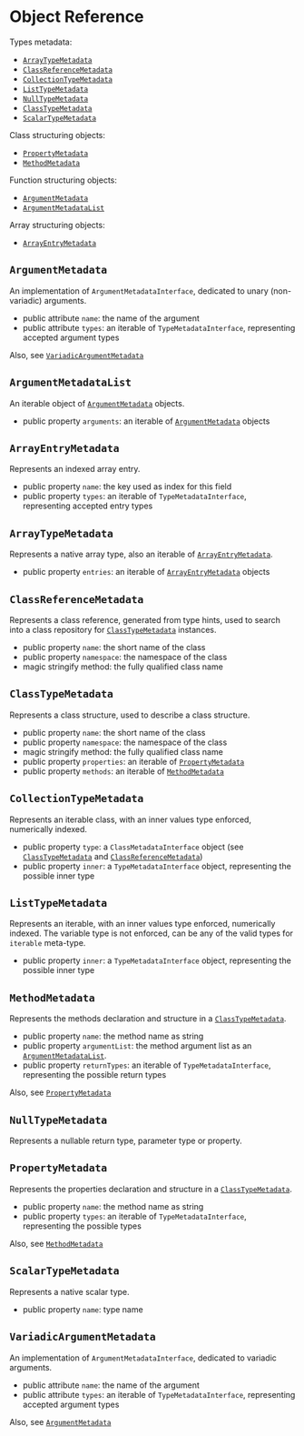 Object Reference
===

Types metadata:

* [`ArrayTypeMetadata`]
* [`ClassReferenceMetadata`]
* [`CollectionTypeMetadata`]
* [`ListTypeMetadata`]
* [`NullTypeMetadata`]
* [`ClassTypeMetadata`]
* [`ScalarTypeMetadata`]

Class structuring objects:

* [`PropertyMetadata`]
* [`MethodMetadata`]

Function structuring objects:

* [`ArgumentMetadata`]
* [`ArgumentMetadataList`]

Array structuring objects:

* [`ArrayEntryMetadata`]

`ArgumentMetadata`
---

An implementation of `ArgumentMetadataInterface`, dedicated to unary
(non-variadic) arguments.

* public attribute `name`: the name of the argument
* public attribute `types`: an iterable of `TypeMetadataInterface`, representing
accepted argument types

Also, see [`VariadicArgumentMetadata`]

`ArgumentMetadataList`
---

An iterable object of [`ArgumentMetadata`] objects.

* public property `arguments`: an iterable of [`ArgumentMetadata`] objects

`ArrayEntryMetadata`
---

Represents an indexed array entry.

* public property `name`: the key used as index for this field
* public property `types`: an iterable of `TypeMetadataInterface`, representing
accepted entry types

`ArrayTypeMetadata`
---

Represents a native array type, also an iterable of 
[`ArrayEntryMetadata`].

* public property `entries`:  an iterable of [`ArrayEntryMetadata`] objects

`ClassReferenceMetadata`
---

Represents a class reference, generated from type hints, used to
search into a class repository for [`ClassTypeMetadata`] instances. 

* public property `name`: the short name of the class
* public property `namespace`: the namespace of the class
* magic stringify method: the fully qualified class name

`ClassTypeMetadata`
---

Represents a class structure, used to describe a class structure.

* public property `name`: the short name of the class 
* public property `namespace`: the namespace of the class
* magic stringify method: the fully qualified class name
* public property `properties`: an iterable of [`PropertyMetadata`]
* public property `methods`: an iterable of [`MethodMetadata`]

`CollectionTypeMetadata`
---

Represents an iterable class, with an inner values type enforced,
numerically indexed.

* public property `type`: a `ClassMetadataInterface` object 
(see [`ClassTypeMetadata`] and [`ClassReferenceMetadata`])
* public property `inner`: a `TypeMetadataInterface` object, 
representing the possible inner type

`ListTypeMetadata`
---

Represents an iterable, with an inner values type enforced,
numerically indexed. The variable type is not enforced, can be any of 
the valid types for `iterable` meta-type.

* public property `inner`: a `TypeMetadataInterface` object, 
representing the possible inner type

`MethodMetadata`
---

Represents the methods declaration and structure in a [`ClassTypeMetadata`].

* public property `name`: the method name as string
* public property `argumentList`: the method argument list as an [`ArgumentMetadataList`].
* public property `returnTypes`: an iterable of `TypeMetadataInterface`, 
representing the possible return types

Also, see [`PropertyMetadata`]

`NullTypeMetadata`
---

Represents a nullable return type, parameter type or property.

`PropertyMetadata`
---

Represents the properties declaration and structure in a [`ClassTypeMetadata`].

* public property `name`: the method name as string
* public property `types`: an iterable of `TypeMetadataInterface`, 
representing the possible types

Also, see [`MethodMetadata`]

`ScalarTypeMetadata`
---

Represents a native scalar type.

* public property `name`: type name

`VariadicArgumentMetadata`
---

An implementation of `ArgumentMetadataInterface`, dedicated to variadic arguments.

* public attribute `name`: the name of the argument
* public attribute `types`: an iterable of `TypeMetadataInterface`, representing
accepted argument types

Also, see [`ArgumentMetadata`]

[`ArgumentMetadata`]: #argumentmetadata
[`ArgumentMetadataList`]: #argumentmetadatalist
[`ArrayEntryMetadata`]: #arrayentrymetadata
[`ArrayTypeMetadata`]: #arraytypemetadata
[`ClassReferenceMetadata`]: #classreferencemetadata
[`CollectionTypeMetadata`]: #collectiontypemetadata
[`ListTypeMetadata`]: #listtypemetadata
[`NullTypeMetadata`]: #nulltypemetadata
[`ClassTypeMetadata`]: #classtypemetadata
[`PropertyMetadata`]: #propertymetadata
[`MethodMetadata`]: #methodmetadata
[`ScalarTypeMetadata`]: #scalartypemetadata
[`VariadicArgumentMetadata`]: #variadicargumentmetadata